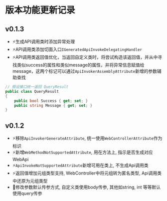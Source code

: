 ﻿# 版本功能更新记录

## v0.1.3
- ⚡️生成API调用类时添加异常处理
- ⚡️API调用类添加切面入口`IGeneratedApiInvokeDelegatingHandler`
- ⚡️API调用类返回值优化，当返回自定义类时，将尝试构造该返回值，并从中寻找类似success的属性和类似message的属性，并将异常信息赋值给message，这两个标记可以通过`ApiInvokerAssemblyAttribute`新增的参数辅助查找
```csharp
// 假设接口统一返回 QueryResult
public class QueryResult
{
	public bool Success { get; set; }
	public string Message { get; set; }
}
```

## v0.1.2

- ⚡️移除`ApiInvokerGenerateAttribute`, 统一使用`WebControllerAttribute`作为标识
- ⚡️新增`WebMethodNotSupportedAttribute`, 用在方法上, 指示是否生成对应WebApi
- ⚡️`ApiInvokeNotSupportedAttribute`新增可用在类上, 不生成Api调用类
- ⚡️返回值增加元组类型支持, WebController中将元组转为匿名类型, Api调用类中还原为元组类型
- 🐞修改参数默认传参方式, 自定义类使用body传参, 其他如string, int 等等默认使用query传参
